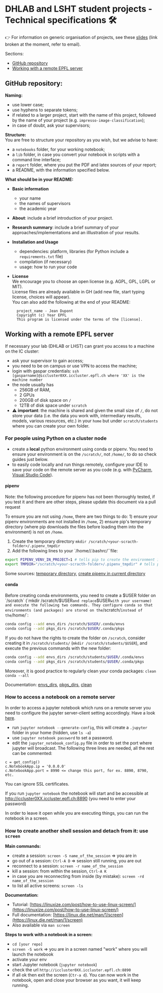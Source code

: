 # DHLAB and LSHT student projects - Technical specifications  :hammer_and_wrench:

:point_right: For information on generic organisation of projects, see these [slides]() (link broken at the moment, refer to email).

Sections:
- [GitHub repository](#github-repository)
- [Working with a remote EPFL server](#working-with-a-remote-EPFL-server)


## GitHub repository:

**Naming:**

- use lower case;
- use hyphens to separate tokens;
- if related to a larger project, start with the name of this project, followed by the name of your project (e.g. `impresso-image-classification`);
- in case of doubt, ask your supervisors;

**Structure:**    
You are free to structure your repository as you wish, but we advise to have:

- a `notebooks` folder, for your working notebook;
- a `lib` folder, in case you convert your notebook in scripts with a command line interface;
- a `report` folder, where you put the PDF and latex sources of your report;
- a README, with the information specified below.


**What should be in your README:**

- **Basic information**
    - your name
    - the names of supervisors
    - the academic year
- **About**: include a brief introduction of your project.
- **Research summary**: include a brief summary of your approaches/implementations and an illlustration of your results.
- **Installation and Usage**
    - dependencies: platform, libraries (for Python include a `requirements.txt` file)
    - compilation (if necessary)
    - usage: how to run your code
- **License**    
    We encourage you to choose an open license (e.g. AGPL, GPL, LGPL or MIT).    
    License files are already available in GH (add new file, start typing license, choices will appear).    
    You can also add the following at the end of your README:       
   
	    project_name - Jean Dupont    
	    Copyright (c) Year EPFL    
	    This program is licensed under the terms of the [license]. 
	    


## Working with a remote EPFL server

If necessary your lab (DHLAB or LHST) can grant you access to a machine on the IC cluster:

- ask your supervisor to gain access;
- you need to be on campus or use VPN to access the machine;
- login with gaspar credentials: ```ssh [gasparname]@iccluster0XX.iccluster.epfl.ch where 'XX' is the machine number```     
- the node usually has 
	- 256GB of RAM, 
	- 2 GPUs
	- 200GB of disk space on `/`
	- 12TB of disk space under `scratch`
-  :warning: **important**: the machine is shared and given the small size of `/`, do not store your data (i.e. the data you work with, intermediary results, models, various resources, etc.) in your `home` but under `scratch/students` where you can create your own folder. 


### For people using Python on a cluster node

- create a **local** python environment using conda or pipenv. You need to ensure your environment is on the `/scratch/`, not `/home/`, to do so check guides just below.
- to easily code locally and run things remotely, configure your IDE to save your code on the remote server as you code (e.g. with [PyCharm](https://www.jetbrains.com/help/pycharm/creating-a-remote-server-configuration.html), [Visual Studio Code](https://code.visualstudio.com/docs/remote/ssh-tutorial)).
     
#### pipenv

Note: the following procedure for pipenv has not been thoroughly tested, if you test it and there are other steps, please update this document via a pull request

To ensure you are not using `/home`, there are two things to do: 1) ensure your pipenv environments are not installed in `/home`, 2) ensure pip's temporary directory (where pip downloads the files before loading them into the environment) is not on `/home`.

1) Create the temporary directory `mkdir /scratch/<your-scracth-folder>/.pipenv_tmpdir`	
2) Add the following lines to your `/home/<user>/.bashrc/``file:
```sh
export PIPENV_VENV_IN_PROJECT=1 # tells pip to create the environment in the folder where you're creating it.
export TMPDIR="/scratch/<your-scracth-folder>/.pipenv_tmpdir" # tells pip to use this folder as the temporary directory
```
	
Some sources: [temporary directory](https://github.com/pypa/pip/issues/5816), [create pipenv in current directory](https://stackoverflow.com/questions/50598220/pipenv-how-to-force-virtualenv-directory)
	
#### conda

Before creating conda environments, you need to create a $USER folder on `/scratch` (`mkdir /scratch/$USER` and replace `$USER` with your username) and execute the following two commands. They configure conda so that environments (and packages) are stored on the `/scratch/` instead of the `/home/`:
```sh
conda config --add envs_dirs /scratch/$USER/.conda/envs
conda config --add pkgs_dirs /scratch/$USER/.conda/pkgs
```
If you do not have the rights to create the folder on `/scratch`, consider creating it in `/scratch/students/` (`mkdir /scratch/students/$USER`), and execute the previous commands with the new folder:
```sh
conda config --add envs_dirs /scratch/students/$USER/.conda/envs
conda config --add pkgs_dirs /scratch/students/$USER/.conda/pkgs
```

Moreover, it is good practice to regularly clean your conda packages: `clean conda --all`

Documentation: [envs_dirs](https://conda.io/projects/conda/en/latest/user-guide/configuration/use-condarc.html#specify-environment-directories-envs-dirs), [pkgs_dirs](https://conda.io/projects/conda/en/latest/user-guide/configuration/use-condarc.html#specify-package-directories-pkgs-dirs ), [clean](https://conda.io/projects/conda/en/latest/commands/clean.html)

### How to access a notebook on a remote server

In order to access a jupyter notebook which runs on a remote server you need to configure the jupyter server-client setting accordingly. Have a look [here](https://jupyter-notebook.readthedocs.io/en/stable/public_server.html#running-a-notebook-server). 

- run `jupyter notebook --generate-config`, this will create a `.jupyter` folder in your home (hidden, use `ls -a`) 
- use `jupyter notebook password` to set a password. 
- edit the `jupyter_notebook_config.py` file in order to set the port where jupyter will broadcast. The following three lines are needed, all the rest can be commented:    

```
c = get_config()
c.NotebookApp.ip = '0.0.0.0'
c.NotebookApp.port = 8990 <= change this port, for ex. 8890, 8790, etc.
```

You can ignore SSL certificates.

If you run `jupyter notebook` the notebook will start and be accessible at http://iccluster0XX.iccluster.epfl.ch:8890 (you need to enter your password)

In order to leave it open while you are executing things, you can run the notebook in a screen.


### How to create another shell session and detach from it: use `screen`     

**Main commands:**

- create a session: `screen -S name_of_the_session`  =>  you are in
- go out of a session: `Ctrl-A D` => session still running, you are out
- reconnect to a session: `screen -r name_of_the_session`
- kill a session: from within the session, `Ctrl-A K`
- in case you are reconnecting from inside (by mistake):  `screen -rd name_of_the_session`
- to list all active screens: `screen -ls`

**Documentation:**

- Tutorial: [https://linuxize.com/post/how-to-use-linux-screen/](https://linuxize.com/post/how-to-use-linux-screen/) 
- Full documentation: [https://linux.die.net/man/1/screen](https://linux.die.net/man/1/screen)
- Also available via `man screen`

**Steps to work with a notebook in a screen:**

- `cd [your repo]`
- `screen -S work` => you are in a screen named "work" where you will launch the notebook
- activate your env
- start Jupyter notebook (`jupyter notebook`) 
- check the url `http://iccluster0XX.iccluster.epfl.ch:8890`
- if all ok then exit the screen (`Ctr-a d`). You can now work in the notebook, open and close your browser as you want, it will keep running. 

